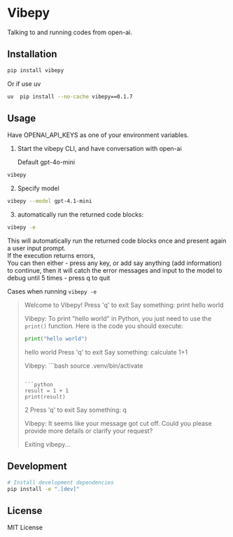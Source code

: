# Vibepy

Talking to and running codes from open-ai.

## Installation

```bash
pip install vibepy
```
Or if use uv  

```bash
uv  pip install --no-cache vibepy==0.1.7
```

## Usage

Have OPENAI_API_KEYS as one of your environment variables.  

1. Start the vibepy CLI, and have conversation with open-ai

    Default gpt-4o-mini

```bash
vibepy
```
2. Specify model

```bash
vibepy --model gpt-4.1-mini
```

3. automatically run the returned code blocks:  

```bash
vibepy -e
```

This will automatically run the returned code blocks once and present again a user input prompt.  
If the execution returns errors,  
You can then either 
    - press any key, or add say anything (add information) to continue, then it will catch the error messages and input to the model to debug until 5 times
    - press q to quit

Cases when running `vibepy -e`

> Welcome to Vibepy!
> Press 'q' to exit
> Say something: print hello world
> 
> Vibepy: To print "hello world" in Python, you just need to use the `print()` function. Here is the code you should execute:
> 
> ```python
> print("hello world")
> ```
> 
> hello world
> Press 'q' to exit
> Say something: calculate 1+1
> 
> Vibepy: ```bash
> source .venv/bin/activate
> ```
> 
> ```python
> result = 1 + 1
> print(result)
> ```
> 
> 2
> Press 'q' to exit
> Say something: q
> 
> Vibepy: It seems like your message got cut off. Could you please provide more details or clarify your request?
> 
> 
> Exiting vibepy...

## Development

```bash
# Install development dependencies
pip install -e ".[dev]"
```

## License

MIT License
